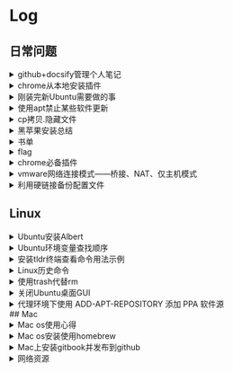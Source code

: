 # Log

## 日常问题

<details>
<summary>github+docsify管理个人笔记</summary>

# github+docsify管理博客和笔记

## docsify

进度：移完effective c++

## 参考文档

[docsify-生成文档网站简单教程](https://segmentfault.com/a/1190000017576714)

</details>

<details>
<summary>chrome从本地安装插件</summary>

# 解决新版谷歌浏览器不能安装本地CRX插件文件

参考文档：[How to install Chrome extensions manually](https://www.cnet.com/how-to/how-to-install-chrome-extensions-manually/)

## 步骤：

- 谷歌浏览器中进入 **chrome://extensions** ，然后选中右上方的 **Developer mode** 开启开发者模式。
- 解压CRX插件文件，最简单的办法：将插件文件拓展名改为zip或者rar，然后解压即可，如果这种办法不行可以使用 [CRX Extractor](http://crxextractor.com/) 上传CRX文件得到相应的zip文件并且解压。
- 回到谷歌浏览器 **chrome://extensions** 窗口下，点击 **load unpacked** 然后选择插件解压的目录即可安装该插件。

</details>

<details>
<summary>刚装完新Ubuntu需要做的事</summary>

## when you install a new ubuntu 


[TOC]

### 0.[install sogou](http://blog.csdn.net/iamplane/article/details/70447517)

建议直接安装ibus-pinyin，搜狗装完有乱码问题
```
sudo apt install ibus-pinyin
```
安装完进入设置->Region&Language->Input Sources中，点击+号，选择chinese添加intelligent Pinyin

```
记住安装完成后要在Ubuntu开机启动项中去掉fcitx，否则每次开机后会出现两个输入法
* sudo add-apt-repository ppa:fcitx-team/nightly && sudo apt update 
* sudo apt install fcitx fcitx-config-gtk fcitx-table-all im-switch 
* download and install sogou.deb
ls
```

### 1.Linux交换ctrl和caps

```
setxkbmap -option "ctrl:swapcaps"
```

### 2.源码安装libevent时出现error: 'CLOCK_REALTIME' undeclared

```
在event.c中添加头文件time.h
```

### 3.[Ubuntu双显卡问题](http://blog.csdn.net/liufunan/article/details/52090382)

### 4.[vim bundle插件安装](https://www.baidu.com/link?url=fjgYKY0AYp1bG7LRNdQfArXezKyQ0FtkI_0CTJKopxm3wZR2-mDkUBcJQiiimJrZPtAKk0FQdiGp2R48Sbd2Ka&wd=&eqid=e251922f00009d9c0000000359819670)
  [neocomplete插件](https://github.com/Shougo/neocomplete.vim)

### 5.git连接远程库

```
ssh-keygen -t rsa -C "754657908@qq.com"
ssh git@github.com
git remote add origin git@github.com:lhgaaa/xxxx
git pull origin master
```

### 6.ubuntu下翻墙

提前准备好vps

服务端和客户端都需要安装shadowsocks：

```
shadowsocks安装：sudo apt install shadowsocks
```

服务端配置：

```
1.vim编辑/etc/shadowsocks/config.json,服务端需要配置"server","server_port","password"
  设置server项时注意如果填服务器公网IP报bind(errno99)错误，将server设为0.0.0.0即可
2.启动服务：ssserver -c /etc/shadowsocks/config.json
Note:
进程脱离终端运行：setsid ssserver -c /etc/shadowsocks/config.h
```

客户端配置：

```
1.vim编辑/etc/shadowsocks/config.json,客户端需要配置"server","server_port","local_address","local_port","password"
2.启动服务：sslocal -c /etc/shadowsocks/config.json
```

辅助工具：

1.浏览器代理工具：利用SwitchyOmega插件配合shadowsocks智能翻墙

```
启动shadowsocks： sslocal -c /etc/shadowsocks/config.json
下载SwitchyOmega插件：https://github.com/FelisCatus/SwitchyOmega/releases
SwitchyOmega安装教程：https://github.com/FelisCatus/SwitchyOmega/wiki/GFWList
```

2.proxychains:代理工具

```
安装proxychains:sudo apt install procychains
配置:vim编辑配置文件/etc/proxychains.conf，最后一行改为"sock5 127.0.0.1 1080"
用法：命令行 procychains command
```

3.privoxy:全局代理工具

```
安装:sudo apt install privoxy
配置:sudo vim /etc/privoxy/config

	 添加如下两行：
	 
	listen-address localhost:8118
	forward-socks5t / 127.0.0.1:1080 
	.
	然后执行如下命令：
	
	sudo privoxy --user privoxy /etc/privoxy/config
	
	编辑profile文件并添加配置：
	
	sudo vim /etc/profile
	export http_proxy=http://127.0.0.1:8118
	export https_proxy=http://127.0.0.1:8118
	export ftp_proxy=http://127.0.0.1:8118
	source /etc/profile

	
开关:开启/关闭/状态  sudo systemctl start/stop/status privoxy.service
    
    关闭开机启动：
        sudo systemctl disable privoxy.service

    取消http_proxy和https_proxy环境变量配置：
      本来删除配置行即可，但是因为我忘了当初在哪个文件设置这两个环境变量了，所以不得不采用下面的方法：
        如果是bash: ~/.bashrc中 export http_proxy="" export https_proxy=""
        如果是zsh: ~/.bashrc换成~/.zshrc
```



### 7.安装wps时，libpng12-0依赖问题。

```
下载libpng12并安装即可：https://packages.debian.org/zh-cn/wheezy/amd64/libpng12-0/download
```

### 8.[lftp命令](http://man.linuxde.net/lftp)


### 9.ubuntu16.04安装谷歌浏览器：

```
sudo wget http://www.linuxidc.com/files/repo/google-chrome.list -P /etc/apt/sources.list.d
wget -q -O - https://dl.google.com/linux/linux_signing_key.pub  | sudo apt-key add -
sudo apt-get update 
sudo apt-get install google-chrome-stable
```

### 11.修改Ubuntu下挂载硬盘后的名字/media/user/A

```
打开Ubuntu的Dash，搜索disk打开，在左边栏选中要修改的硬盘，先umount,点击设置按钮，在编辑文件系统中输入新的硬盘名。
```

### 12.Ubuntu完全卸载libreOffice

```
sudo apt-get remove --purge libreoffice*
```

### 13.starDict离线词典安装
参考文章：
[zh_CN简体中文词典](http://download.huzheng.org/zh_CN/)
[ubuntu安装stardict并导入词典](http://blog.163.com/green_pool/blog/static/101915526201231211343824/)

```
将离线词典下载下来解压后得到的.dict.dz, .idx, .info文件放到~/.stardict/dic下
```
### 14.ubuntu安装monaco字体

```
wget https://github.com/fangwentong/dotfiles/raw/master/ubuntu-gui/fonts/Monaco.ttf
sudo mkdir -p /usr/share/fonts/custom
sudo mv Monaco.ttf /usr/share/fonts/custom
sudo chmod 744 /usr/share/fonts/custom/Monaco.ttf

sudo mkfontscale  #生成核心字体信息
sudo mkfontdir
sudo fc-cache -fv
```

### 15.ubuntu18显示状态栏网速

```
sudo add-apt-repository ppa:fossfreedom/indicator-sysmonitor 
sudo apt-get install indicator-sysmonitor
```

### 16.ubuntu18搜狗输入法乱码问题

不能登录个人中心，登录将导致重新乱码

```
cd ~/.config
sudo rm -fr SogouPY* sogou*
```

[可参考文章](http://blog.csdn.net/fuchaosz/article/details/51882935)


### 17.github下载或者访问过慢解决办法

```
1.访问网址：http://tool.chinaz.com/dns/ 分别查询
  github.com
  github.global.ssl.fastly.net
  两个网址的IP地址
2.将IP和域名映射写入/etc/hosts文件末尾中：
  xx.xx.xx.xxx github.com
  xx.xx.xx.xxx github.global.ssl.fastly.net

```

### 18.[ubuntu18.04 网易云音乐安装后无法点击图标打开](https://www.jianshu.com/p/cfa2c46b2e04)

- 修改/etc/sudoers

  ```
  sudo vim /etc/sudoers
  username ALL=NOPASSWD: /usr/bin/netease-cloud-music
  username为你登录的用户名，如lhgaaa
  ```
- 修改桌面程序

  ```
  sudo vim /usr/share/applications/netease-cloud-music.desktop
  修改Exec=netease-cloud-music %U 为 Exec=sudo netease-cloud-music %U
  ```

### 18.ubuntu修复中文字体渲染问题

参考[这篇文章](https://www.synscope.com/1015/ubuntu%E4%BF%AE%E5%A4%8D%E4%B8%AD%E6%96%87%E5%AD%97%E4%BD%93%E6%B8%B2%E6%9F%93%E9%97%AE%E9%A2%98/)

</details>

<details>
<summary>使用apt禁止某些软件更新</summary>

# apt upgrade前，指定某些软件不更新
以wps-office为例：

1、查看wps-office的软件包状态
```
    sudo dpkg --get-selections | grep wps
```
2、锁定wps-office不更新
```
    sudo echo "wps-office hold" | dpkg --set-selections
```
3、查看当前以锁定的软件包
```
    sudo dpkg --get-selections | grep hold
```

此时，可以放心执行apt upgrade更新软件了

</details>

<details>
<summary>cp拷贝.隐藏文件</summary>

# cp命令拷贝隐藏文件

要拷贝test目录下.123文件到test2

```
cp test/. test2
```
拷贝隐藏文件`test/`后要加`.`

</details>

<details>
<summary>黑苹果安装总结</summary>

# 黑苹果

## 安装 & 驱动 & 硬件

### 1、AR9285 驱动？
驱动地址：[下载](https://github.com/lhgaaa/learning_log/blob/master/log/doc/kext/IO80211Family.kext.zip)

用法：直接拖进/System/Library/Extensions文件夹，再运行KEXT UTILITIES重建驱动缓存

### 2、HHKB Pro2 无法使用cmd键？
  
-  1.安装驱动，安装一路确定即可，驱动下载 [Github](https://github.com/lhgaaa/learning_log/blob/master/log/doc/kext/HHKBProMac64_201808.dmg) | [官网](http://www.pfu.fujitsu.com/hhkeyboard/macdownload.html)

- 2.sw2开，其他全关
- 3.需要重启，拔插键盘

### 3. 黑苹果关闭ISP系统完整性保护

查看ISP开关状态：

> 系统偏好设置 -> 关于本机 -> 系统报告 -> 软件

打开Colver Configurator编辑config.list：

> Clover Configurator -> Rt Variables -> CsrActiveConfig

```
csr-active-config 0x0 = SIP Enabled (Default)
csr-active-config 0x3 = SIP Partially Disabled (Loads unsigned kexts)
csr-active-config 0x67 = SIP Disabled completely
```

 CsrActiveConfig改为0x67，重启

## 软件 & 使用

### 1、[安装HomeBrew和更新源](https://www.jianshu.com/p/9592826c254b)

### 2、

</details>

<details>
<summary>书单</summary>

## Vim

- [Vim实用技巧](https://book.douban.com/subject/26967597/)
- [Hacking Vim](https://github.com/wuzhouhui/hacking_vim)
- [笨方法学Vimscript](http://learnvimscriptthehardway.onefloweroneworld.com/)
  
## Go

- [Go语言圣经](https://github.com/golang-china/gopl-zh)

## 算法和数据结构：    

- 《算法导论》
- 《算法》第四版
- 《编程珠玑》


## 计算机系统：  

- 《深入理解计算机系统》  
- 《程序员的自我修养-编译、链接、库》

## 数据库：  

- 《MySQL必知必会》  
- 《高性能MySQL》  
- 《MySQL技术内幕》  
- 《redis设计与实现》  
- 《redis实战》  

## 计算机网络：  

- 《TCP/IP详解》  
- 《计算机网络》  
- 《图解TCP/IP》  
- 《图解HTTP》  
-   [网络基本功系列](https://wizardforcel.gitbooks.io/network-basic/index.html)

## 分布式：  

- 《大规模分布式存储系统》  
- 《分布式系统原理介绍》  

## Linux：  

- 《The Linux Command Line》  

## Git：

- 《progit》

## Linux服务器编程：  

- 《APUE》  
- 《Linux高性能服务器编程》  
- 《Linux多线程服务端编程》  
- 《Lievent源码深度剖析》  
  
## C/C++:  

- 《c++ primer》  
- 《c++ 标准程序库》  
- 《effective c++》   
- 《STL源码剖析》  
- 《Boost库》  
- 《深度探索C++对象模型》
- 《大规模C++程序设计》
- 《泛型程序设计与STL》

## Python：  

- 《Python学习手册》  
- 《Python Cookbook》  

## Go: 

## Lisp：  

- 《计算机程序的构造与解释》  

## 设计模式与软件工程：  

- 《设计模式-可复用面向对象软件的基础》
- 《敏捷软件开发-原则、模式与实践》
- 《重构》
- 《人月神话》

## 编程规范： 

- 《Google编程规范》
 
## 正则表达式：

- 《正则表达式必知必会》

## 安全：  

## 程序员数学：  

- 《计算机程序设计艺术1234》  
- 《具体数学》
 
## other:  

- 《编译原理》
  
## 算法题修炼：  

- 《编程之美》  
- 《LeetCode》  
- 《剑指offer》  
- 《计算机程序设计艺术》

</details>

<details>
<summary>flag</summary>

阶段一：讲Anki中内容整理到Github

- focusing：整理Linux服务器编程内容到linux/server_dev/下

阶段二：完成C++部分主要内容，包括Effective_C++、深度探索C++对象模型、C++11

       持续完成

阶段三：完成算法部分主要内容，包括LeetCode冲刺、基础算法和数据结构、Cy2018

       持续完成，后续每日至少一道leetcode，白天解决，晚上编码总结

阶段四：C++后台开发项目
 - https://github.com/yedf/handy
 - https://github.com/linyacool/WebServer
 - https://github.com/balloonwj/flamingo
 - https://www.shiyanlou.com/courses/565
 - 实验楼


## 思考
- C++、操作系统是摩天大厦的基石，是安身立命的资本，是退无可退的后路
- 数据结构是水泥，加固摩天大厦的基石
- python，go等是基石上的建筑，只有基石够稳，够宽广，建筑才能又高又大
- 现如今，努力加固基石80%，学习如何建筑20%

</details>

<details>
<summary>chrome必备插件</summary>

# chrome必备插件

## 常用

- [OneTab](https://chrome.google.com/webstore/detail/onetab/chphlpgkkbolifaimnlloiipkdnihall)
  一键保存当前所有tab页，下次一键恢复所有保存的tab页
- [Proxy SwitchyOmega](https://chrome.google.com/webstore/detail/proxy-switchyomega/padekgcemlokbadohgkifijomclgjgif)
  翻墙、代理必备
- [Saladict沙拉查词](https://saladict.crimx.com/)
  特别好用的查词插件
- [Vimium](https://chrome.google.com/webstore/detail/vimium/dbepggeogbaibhgnhhndojpepiihcmeb)
  浏览器中使用vim快捷键
- [集装箱](https://chrome.google.com/webstore/detail/%E9%9B%86%E8%A3%85%E7%AE%B1/kbgigmcnifmaklccibmlepmahpfdhjch?hl=en-US)
  一个插件，提供一揽子服务。插件的主要功能有：[1]网盘助手 [2]优 惠 购 [3]下载卫士 [4]谷歌上网助手
  
## Github

- [GITHUBER](https://chrome.google.com/webstore/detail/githuber-%E5%BC%80%E5%8F%91%E8%80%85%E7%9A%84%E6%96%B0%E6%A0%87%E7%AD%BE%E9%A1%B5/janmcneaglgklfljjcpihkkomeghljnf)
  新标签页显示Github Trending
- [Octotree](https://chrome.google.com/webstore/detail/octotree/bkhaagjahfmjljalopjnoealnfndnagc/related?hl=en-US)
  侧边栏显示GitHub库中文件目录

</details>

<details>
<summary>vmware网络连接模式——桥接、NAT、仅主机模式</summary>

# vmware网络连接模式——桥接、NAT、仅主机模式

| Mode      | VM->Host | VM<-Host | VM1<->VM2 | VM->Net/LAN | VM<-Net/LAN |
|-----------|----------|----------|-----------|-------------|-------------|
| Host-only | + | + | + | - | - |
| Internal | - | - | + | - | - |
| Bridged | + | + | + | + | + |
| NAT | + | Port forward | - | + | Port forward |
| NATservice | + | Port forward | + | + | Port forward |

[vmware网络连接模式——桥接、NAT、仅主机模式](https://blog.51cto.com/sharemi/1790733)

</details>

<details>
<summary>利用硬链接备份配置文件</summary>

# 使用硬链接备份配置文件

使用Linux做开发时，要配置好一个顺手的环境需要大量的配置文件，如果迁移到一个新的机器上开发，重新建立一个开发环境很不容易，所以我选择 **将这些配置文件备份到github上**。

但是实际开发中，由于配置文件分布比较分散，将这些配置文件统一拷贝到一个文件夹下定时同步更改并上传到github属实麻烦，幸运的是可以利用创建硬链接的办法化繁为简

**为每个配置文档在一个固定的目录下生成一个硬链接，将这个目录备份到github，每次当你对某个配置文档做出更改时，都会实时反映到备份的目录中，不需要手动同步，只需要定时上传即可，非常方便**

关于Linux下硬链接的知识，参考[这篇文章]()

</details>

## Linux

<details>
<summary>Ubuntu安装Albert</summary>

# Ubuntu18.04安装Albert

## 介绍

**Albert** 类似于windows上的 **Everything+wox** ，可以通过快捷键呼出窗口来查找应用程序或者文件。

## 安装

**Albert** [github项目地址](https://github.com/albertlauncher/albert) ，参照项目文件中的安装方法即可安装成功。下面是可参考的简化的安装过程。

- 首先需要导入相关的key文件：

  ```shell
  wget -nv -O Release.key \
    https://build.opensuse.org/projects/home:manuelschneid3r/public_key
  apt-key add - < Release.key
  apt-get update
  ```

- Ubuntu18.04按照下面的方法安装：

  ```shell
  sudo sh -c "echo 'deb http://download.opensuse.org/repositories/home:/manuelschneid3r/xUbuntu_18.04/ /' > /etc/apt/sources.list.d/home:manuelschneid3r.list"
  sudo apt-get update
  sudo apt-get install albert
  ```

</details>

<details>
<summary>Ubuntu环境变量查找顺序</summary>

# Ubuntu环境变量读取顺序

## 登入系统读取步骤：

当登入系统时获得一个shell进程时，其读取环境设定有三步：

- 首先读入的是全局环境变量设定目录/etc/profile，然后根据其内容读取额外的设定的文档，如/etc/profile.d和/etc/inputrc
- 然后去用户家目录下，读取~/.bash_profile，否则读取~/.bash_login，再否则~/.profile，这三个文档设定基本上一样的，存在读取优先关系
- 最后去用户家目录下，读取~/.bashrc



## /etc/ *和~/. * 区别

- /etc/profile, /etc/bashrc是系统全局环境变量设定
- ~/.profile, ~/.bashrc是用户家目录下的私有环境变量设定

## ~/.profile和~/.bashrc的区别

- 都具有个性化定制功能
- ~/.profile可以设定用户专有的路径，环境变量等，它***只在登入的时候执行一次***
- ~/.bashrc也是用户专有设定文档，可以设定路径，命令别名，***每次shell script的执行都会使用它一次***

</details>

<details>
<summary>安装tldr终端查看命令用法示例</summary>

# tldr

在终端显示linux命令的用法

[Github地址](https://github.com/raylee/tldr)
  |  [Alfred workflow for tldr](https://github.com/cs1707/tldr-alfred)

## 安装

```
mkdir -p ~/bin
curl -o ~/bin/tldr https://raw.githubusercontent.com/raylee/tldr/master/tldr
chmod +x ~/bin/tldr
```

添加`~/bin`到`$PATH`中，向`~/.bashrc`(OSX)，`~/.bashrc`(Linux)或`~/.zshrc`(zsh)中写入:

```
export PATH="$PATH:~/bin"
```

输入tldr按tab自动补全命令,向上述同一个文件写入：
```
complete -W "$(tldr 2>/dev/null --list)" tldr
```

## 用法

- -h 查看帮助

## 更多配置

添加到上面同一个配置文件中：

```
export TLDR_HEADER='magenta bold underline'
export TLDR_QUOTE='italic'
export TLDR_DESCRIPTION='green'
export TLDR_CODE='red'
export TLDR_PARAM='blue'
```
可用的参数有：black, red, green, yellow, blue, magenta, cyan, white, onblue, ongrey, reset, bold, underline, italic, eitalic, default

</details>

<details>
<summary>Linux历史命令</summary>

# Linux历史命令

history [选项][历史命令保存文件]

- -c 清空历史命令
- -w 将缓存中的历史命令写入~/.bash_history

历史命令默认保存1000条，可以在环境变量配置文件/etc/profile中修改

- !n 返回第n条历史命令
- !! 返回上一条命令
- !xxx 重复执行最后一条以该字符串开头的命令

</details>

<details>
<summary>使用trash代替rm</summary>

</details>


<details>
<summary>关闭Ubuntu桌面GUI</summary>

# 关闭Ubuntu桌面GUI

在虚拟机中安装了Ubuntu，但是用不到桌面环境，为了避免桌面环境的资源浪费，可以选择安装Server版本，还可以选择关闭桌面环境

永久关闭
```
sudo systemctl set-default multi-user.target
```

永久开启
```
sudo systemctl set-default graphical.target
```

临时开启
```
sudo service lightdm start
```

临时关闭
```
sudo service lightdm stop
```

</details>

<details><summary>代理环境下使用 ADD-APT-REPOSITORY 添加 PPA 软件源</summary>

- 1. 使用 sudo 参数 -E 使得 root 用户可以使用普通用户下的环境变量，包括代理设置。

  ```
  jonathan@n:~$ sudo -E add-apt-repository ppa:mitya57/ppa
  ```

- 2. 直接在 root 用户下设置代理。

  ```
  jonathan@n:~$ sudo bash
  root@n:~# export http_proxy=http://192.168.1.8:80
  root@n:~# export https_proxy=http://192.168.1.8:80
  root@n:~# add-apt-repository ppa:mitya57/ppa
  ```

</details>
## Mac

<details>
<summary>Mac os使用心得</summary>

# Mac

## Mac软件：

Mac破解软件社区：[风云社区](https://www.scoee.com/) | [软件sos](https://www.rjsos.com/mac)

### Mac终端：
  - 终端软件安装：Homebrew
  - 终极Shell解决方案：iTerm2 + oh-my-zsh + zsh +powerlevel9k

### 版本控制Git相关软件：[知乎](https://www.zhihu.com/question/351316529/answer/864704092)
  - Git & Tower Git
  - Github客户端：Github For Mac
  - Git分支管理
    - Source Tree
    - Fork
    - smart git
    - sublime merge
  - Github项目交流：Gitter
  
### 开发工具、文档
 - IDE：XCode、JetBrains系列：GoLand、CLion、DataGrip、PyCharm、Rider、WebStorm、PhpStorm、IntelliJ IDEA、AppCode
 - 开发文档合集：Dash
 
### 办公、效率
  - 思维导图：MindNode
  - 快捷键提示：CheatSheet
  - 截图：Xnip
  - WorkFlow效率神奇：Alfred
  - 程序启动，文件查找：LaunchBar [下载](https://sspai.com/post/36732)
  
### 信息获取
 - RSS订阅：reeder | [app store 下载](https://apps.apple.com/cn/app/reeder-3/id880001334?mt=12)
 - 新浪微博客户端：Maipo | [app store 下载](https://apps.apple.com/cn/app/weibox/id789066512?mt=12)
    
### 文件操作：
  - 文件比较：DiffMerge | [下载](http://www.sourcegear.com/diffmerge/downloads.php)
  - PDF阅读：SKim | [下载](https://sourceforge.net/projects/skim-app/)
  - 全盘扫描、查找大文件：DaisyDisk
  
### 系统监控、管理、增强：
  - 菜单栏监控：iStat Menus
  - 强大的清理软件：clean my mac
  - 卸载软件、免费、替代clean my mac： app cleaner| [app store 下载](https://apps.apple.com/cn/app/app-cleaner-find-remove-applications/id1013897218?mt=12)
  - Mac管理安卓手机：Smartfinder | [下载](https://www.smartisan.com/apps/#/handshaker)
  - 免费NTFS工具：Mounty for NTFS | [官网](https://mounty.app)
  - 密码管理：1Password
  - 简化复制粘贴：PopClip
  - 快速切换和打开应用程序：Manico
  - 增强资源管理器：XtraFinder
  - 状态栏图标管理：Bartender
  - finder下快速进入Shell：go2shell
  - 终端下管理app store中没有的非终端软件：Homebrew Cask
  - 窗口管理，实现如Windows一样的窗口拖拽操作：Cinch
  - 免费窗口管理：magent
  - 钟表屏幕保护程序：fliqlo
  

## [Mac快捷键](https://support.apple.com/zh-cn/HT201236)

## Mac技巧

### 将iterm2打造成guake

我想设置一个快捷键假设为F12，在任意场合，我按一下快捷键F12就弹出终端，输入一些命令执行后，再按一下F12终端就自动隐藏，这对经常使用终端的人，例如经常ssh连接服务器的人来说实在太方便了。

设置过程如下：
- 系统已经默认将F12分配给Show Dashboard，需要先取消这个设置。打开System Preferences，选择Keyboard，切换到Shortcuts这个Tab下，点击Mission Control，取消对应F12的快捷键。

- 打开iTerm的Preferences...， 在ProfilesTab里面，点击下面的[+]添加一个新的profile，为什么要新建一个profile？答案是为了定制将来弹出的终端样式和大小等等参数。新的profile假设命名为guake，(注：guake这个名称是为了向Linux下的Guake终端致敬)，你可以自己任意起个名称，下面会用到。

- 再切换到WindowTab下，将Style，Screen和Space这3个值分别设置为Fullscreen、Main Screen、All Spaces。再切换到KeysTab下，将Hotkey设置为F12，profile设置为guake。现在你按下F12，就立即得到一个占满全屏的黑色命令行终端，再按一下F12隐藏终端，非常的方便。

### Hot Corners(触发角)

系统内置的功能：Hot Corners（触发角）。它藏在屏保的设置里：系统设置-桌面与屏幕保护程序-触发角。设置成功后，只要移动鼠标碰一下屏幕的四个角落，就能触发一些已经设置好的功能，比如回到桌面（Desktop）、进入屏保（Start Screen Saver）。

### 删除启动器中已卸载应用的图标

- 打开Finder，前往/private/var/folders目录，在folader目录下搜索:com.apple.dock.launchpad，进入com.apple.dock.launchpad目录
- 当前目录打开终端，输入下面命令，xxx是要删除的程序名，注意要区分大小写
  ```
  cd db
  splite3 db "delete from apps where title='xxx';" && killall Dock
  ```

## 安装brew并替换国内源

替换国内源：
https://www.cnblogs.com/qcwblog/p/11178283.html

## 翻墙

### Ss

- Mac Gui客户端

  [ShadowsockX-NG](https://github.com/shadowsocks/ShadowsocksX-NG/releases/)
  
- 免费账号地址

  [free-ss.site] | [网站](https://free-ss.site/) | [项目地址](https://github.com/free-ss/free-ss.site)

### Shadowsocksr

- Mac Gui客户端

  [ShadowsocksX-NG-R8](https://github.com/qinyuhang/ShadowsocksX-NG-R/releases)
  
  查看log：~/Library/Logs/ss-local.log


### [V2ray](https://www.v2ray.com)

- Mac Gui客户端

  [V2rayX](https://github.com/Cenmrev/V2RayX/releases)

  [V2rayU](https://github.com/yanue/V2rayU/releases)：可以添加订阅

### 免费ssr/v2ray订阅

Telegram群：https://t.me/SSRSUB

</details>

<details>
<summary>Mac os安装使用homebrew</summary>

# Mac安装并使用homebrew

## 介绍homebrew和homebrew cask

- brew
主要用来下载命令行下的工具和第三方开发库

- brew cask
下载已经编译好的带图像界面的软件(.dmg/.pkg)，下载后自动安装，可以在lanuchpad启动

## 安装 & 卸载

### homebrew安装

```
/usr/bin/ruby -e "$(curl -fsSL https://raw.githubusercontent.com/Homebrew/install/master/install)"
```

### homebrew卸载

```
/usr/bin/ruby -e "$(curl -fsSL https://raw.githubusercontent.com/Homebrew/install/master/uninstall)"
```

### homebrew cask安装

```
brew tap phinze/homebrew-cask
brew install brew-cask
```

### homebrew cask卸载

```
brew uninstall brew-cask
```

## 更换为国内镜像源

### 替换homebrew默认源

```
cd "$(brew --repo)"
# 中国科大:
git remote set-url origin https://mirrors.ustc.edu.cn/brew.git
# 清华大学:
git remote set-url origin https://mirrors.tuna.tsinghua.edu.cn/git/homebrew/brew.git
```

### 替换homebrew-core.git:

```
cd "$(brew --repo)/Library/Taps/homebrew/homebrew-core"
# 中国科大:
git remote set-url origin https://mirrors.ustc.edu.cn/homebrew-core.git
# 清华大学:
git remote set-url origin https://mirrors.tuna.tsinghua.edu.cn/git/homebrew/homebrew-core.git
```

### 替换homebrew-cask源:

```
cd "$(brew --repo)/Library/Taps/homebrew/homebrew-cask"
git remote set-url origin git://mirrors.ustc.edu.cn/homebrew-cask.git
```

### 替换homebrew-bottles:

**Note:** zsh将`~/.bash_profile`换为`~/.zshrc`
```
# 中国科大:
echo 'export HOMEBREW_BOTTLE_DOMAIN=https://mirrors.ustc.edu.cn/homebrew-bottles' >> ~/.bash_profile
source ~/.bash_profile
# 清华大学:
echo 'export HOMEBREW_BOTTLE_DOMAIN=https://mirrors.tuna.tsinghua.edu.cn/homebrew-bottles' >> ~/.bash_profile
source ~/.bash_profile
```

### 应用生效:

```
brew update
```

## 恢复到官方源

```
# 重置brew.git:
cd "$(brew --repo)"
git remote set-url origin https://github.com/Homebrew/brew.git

# 重置homebrew-core.git:
cd "$(brew --repo)/Library/Taps/homebrew/homebrew-core"
git remote set-url origin https://github.com/Homebrew/homebrew-core.git
```


## 使用

- brew -h 查看brew命令

- brew cask -h  查看brew cask命令

- cakebrew 可视化homebrew安装工具
```
brew cask install cakebrew
```

</details>

<details>
<summary>Mac上安装gitbook并发布到github</summary>

# Mac使用Gitbook并发布到Github

## 安装Gitbook

- 安装Nodejs：
  
  [官网安装](https://nodejs.org/en/)

  安装完输入`node -v`测试安装是否成功

  npm切换到国内源，切换方法：[🔗](https://www.jianshu.com/p/66f97cadd1eb)

- 安装Gitbook和命令行工具 -g代表全局安装
  ```
  sudo npm install gitbook-cli -g
  sudo npm install gitbook -g
  //测试安装是否成功
  gitbook -V  
  gitbook --version
  ```

- 更新gitbook命令行工具
  ```
  sudo npm update gitbook-cli -g
  ```

- 卸载gitbook命令行工具
  ```
  sudo npm uninstall gitbook-cli -g
  ```

## 使用gitbook

- 创建mygitbook文件夹
  ```
  mkdir mygitbook && cd mygitbook
  ```

- 初始化gitbook工作目录，创建必要的文件
  ```
  gitbook init
  # README.md  - 项目的介绍都写在这个文件
  # SUMMARY.md  - Gitbook的目录结构在这里配置
  ```

- 编辑目录结构

- 目录建好之后在根目录下执行命令，只支持2级目录
  ```
  gitbook init
  ```

- 编写gitbook内容，重新编译
  ```
  gitbook build
  ```

- 在根目录执行命令，启动服务
  ```
  gitbook serve
  ```

- 插件Calibre可生成电子书
  ```
  gitbook mobi ./ ./MyFirstBook.mobi
  ```
  
### 推送到Github

- 建立Git仓库，在仓库内创建gitbook

  ```
  mkdir gitbook_test & cd gitbook_test
  git init
  gitbook init //创建README.md  SUMMARY.md
  # 编写目录结构
  gitbook init //构建层级结构
  # 编写gitbook内容
  gitbook build
  # 创建gh-pages分支
  git checkout --orphan gh-pages
  
  //将_book目录中的内容复制到_book外，只提交_book内容
  git push -u origin gh-pages
  ```

### 参考

[将Gitbook上的书籍发布在GitHubPages上](https://blog.csdn.net/meiko_zhang/article/details/81350924)

</details>

<details>
<summary>网络资源</summary>

- Github

  - [github中文榜](https://github.com/kon9chunkit/GitHub-Chinese-Top-Charts) 
  - [程序员的英语学习指南](https://github.com/yujiangshui/A-Programmers-Guide-to-English)

- [孟岩的博客](https://blog.csdn.net/myan)

  - [技术路线的选择重要但不具有决定性](https://blog.csdn.net/myan/article/details/3247071)

- [张云龙的个人博客](https://github.com/fouber/blog)
  - [一个程序员的成长之路](https://github.com/fouber/blog/issues/41)

- [酷壳-陈皓的博客](https://coolshell.cn/)

  - [打造高效的工作环境-SHELL篇](https://coolshell.cn/articles/19219.html?utm_source=tuicool&utm_medium=referral)
  - [应该知道的Linux技巧](https://coolshell.cn/articles/8883.html)
  - [awk简明教程](https://coolshell.cn/articles/9070.html?utm_source=tuicool&utm_medium=referral)
  - [sed简明教程](https://coolshell.cn/articles/9104.html?utm_source=tuicool&utm_medium=referral)
  - [你可能不知道的shell](https://coolshell.cn/articles/8619.html)
  - [28个UNIX/LINUX的命令行神器](https://coolshell.cn/articles/7829.html)

- [阮一峰的网络日志]()

  - [ssh原理与运用一](https://www.ruanyifeng.com/blog/2011/12/ssh_remote_login.html)
  - [ssh原理与运用二](http://www.ruanyifeng.com/blog/2011/12/ssh_port_forwarding.html)
  - [数字签名是什么？](http://www.ruanyifeng.com/blog/2011/08/what_is_a_digital_signature.html)
  - [容错，高可用和灾备](http://www.ruanyifeng.com/blog/2019/11/fault-tolerance.html)
  - [信息论入门教程](http://www.ruanyifeng.com/blog/2019/08/information-theory.html)

- [守望的个人博客：公众号编程珠玑](https://www.yanbinghu.com/)

- Linux内核

  - Linux内核设计与实现
  - 深入理解Linux内核
  - 鸟哥的Linux私房菜[网页版](http://cn.linux.vbird.org/) | [gitbook第四版](https://wizardforcel.gitbooks.io/vbird-linux-basic-4e/content/index.html)
  - [网络基本功]( )

- C++

  - [怎样才是一个基本水平的c++程序员？ - 一定要瘦啊的回答 - 知乎](https://www.zhihu.com/question/51907924/answer/128509092)

- 算法和数据结构

  - [算法可视化VISUALGO](https://visualgo.net/zh)
  - [Data Structure Visualizations](https://www.cs.usfca.edu/~galles/visualization/Algorithms.html)
  - [Algorithms Visualizer](https://algorithm-visualizer.org/)

- 开发学习经验

  - [C++后台开发学习路线(已签腾讯sp，附学习资料)](https://zhuanlan.zhihu.com/p/61457047)
  - [Linux C/C++学习路线(已拿腾讯，百度offer)](https://www.itcodemonkey.com/article/14737.html)
  - [C++后台开发/云计算方向，offer收割机的学习路线](https://zhuanlan.zhihu.com/p/65432202)
  - [谷歌面试自学手册(中文)](https://github.com/jwasham/coding-interview-university/blob/master/translations/README-cn.md)
  - [后端架构师技术图谱](https://github.com/xingshaocheng/architect-awesome)
  - [vscode插件开发攻略](https://www.cnblogs.com/liuxianan/p/vscode-plugin-overview.html)
  - [chrome插件开发攻略](http://blog.haoji.me/chrome-plugin-develop.html)


</details>

